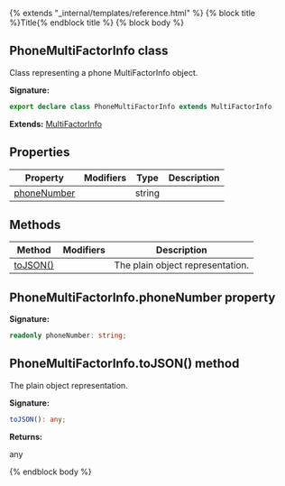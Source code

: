 {% extends "_internal/templates/reference.html" %}
{% block title %}Title{% endblock title %}
{% block body %}

## PhoneMultiFactorInfo class

Class representing a phone MultiFactorInfo object.

<b>Signature:</b>

```typescript
export declare class PhoneMultiFactorInfo extends MultiFactorInfo 
```
<b>Extends:</b> [MultiFactorInfo](./firebase-admin_.multifactorinfo.md#multifactorinfo_class)

## Properties

|  Property | Modifiers | Type | Description |
|  --- | --- | --- | --- |
|  [phoneNumber](./firebase-admin_auth.phonemultifactorinfo.md#phonemultifactorinfophonenumber_property) |  | string |  |

## Methods

|  Method | Modifiers | Description |
|  --- | --- | --- |
|  [toJSON()](./firebase-admin_auth.phonemultifactorinfo.md#phonemultifactorinfotojson_method) |  |  The plain object representation. |

## PhoneMultiFactorInfo.phoneNumber property

<b>Signature:</b>

```typescript
readonly phoneNumber: string;
```

## PhoneMultiFactorInfo.toJSON() method

 The plain object representation.

<b>Signature:</b>

```typescript
toJSON(): any;
```
<b>Returns:</b>

any

{% endblock body %}
